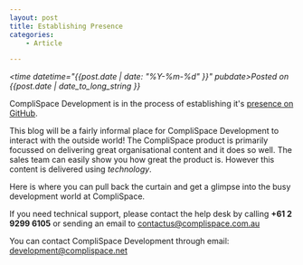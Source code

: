 ```yaml
---
layout: post
title: Establishing Presence
categories:
    - Article

---
```


<em><time datetime="{{post.date | date: "%Y-%m-%d" }}" pubdate>Posted on {{post.date | date_to_long_string }}</time></em>

CompliSpace Development is in the process of establishing it's
[presence on GitHub](https://github.com/complispace).

This blog will be a fairly informal place for CompliSpace Development to
interact with the outside world! The CompliSpace product is primarily focussed
on delivering great organisational content and it does so well. The sales team
can easily show you how great the product is. However this content is delivered
using _technology_.

Here is where you can pull back the curtain and get a glimpse into the busy
development world at CompliSpace.

If you need technical support, please contact the help desk by calling
__+61 2 9299 6105__ or sending an email to <contactus@complispace.com.au>

You can contact CompliSpace Development through email: <development@complispace.net>
